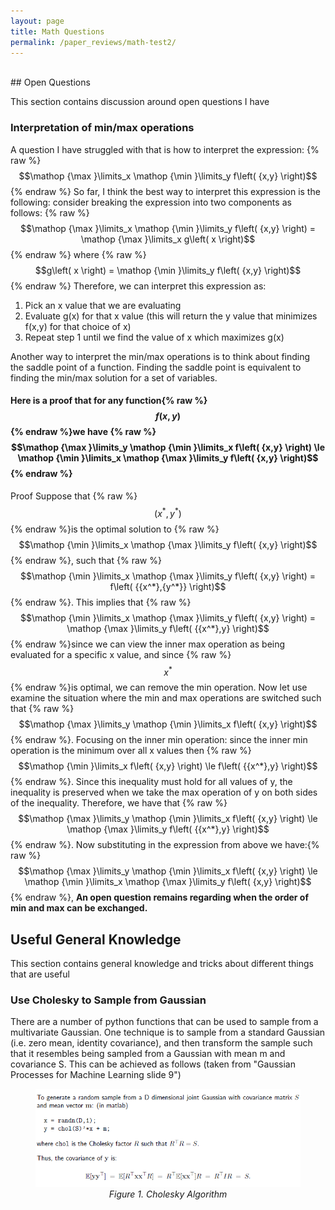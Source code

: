 ```yaml
---
layout: page
title: Math Questions
permalink: /paper_reviews/math-test2/
---
```

<br />
## Open Questions

This section contains discussion around open questions I have


### Interpretation of min/max operations

A question I have struggled with that is how to interpret the expression:
{% raw %} $$\mathop {\max }\limits_x \mathop {\min }\limits_y f\left( {x,y} \right)$$ {% endraw %}
So far, I think the best way to interpret this expression is the following: consider breaking the expression into two components as follows:
{% raw %} $$\mathop {\max }\limits_x \mathop {\min }\limits_y f\left( {x,y} \right) = \mathop {\max }\limits_x g\left( x \right)$$ {% endraw %} where {% raw %} $$g\left( x \right) = \mathop {\min }\limits_y f\left( {x,y} \right)$$ {% endraw %}
Therefore, we can interpret this expression as:
1. Pick an x value that we are evaluating
2. Evaluate g(x) for that x value (this will return the y value that minimizes f(x,y) for that choice of x)
3. Repeat step 1 until we find the value of x which maximizes g(x)

Another way to interpret the min/max operations is to think about finding the saddle point of a function. Finding the saddle point is equivalent to finding the min/max solution for a set of variables.



#### Here is a proof that for any function{% raw %} $$f\left( {x,y} \right)$$ {% endraw %}we have {% raw %} $$\mathop {\max }\limits_y \mathop {\min }\limits_x f\left( {x,y} \right) \le \mathop {\min }\limits_x \mathop {\max }\limits_y f\left( {x,y} \right)$$ {% endraw %} 

Proof
Suppose that {% raw %} $$\left( {{x^*},{y^*}} \right)$$ {% endraw %}is the optimal solution to {% raw %} $$\mathop {\min }\limits_x \mathop {\max }\limits_y f\left( {x,y} \right)$$ {% endraw %}, such that {% raw %} $$\mathop {\min }\limits_x \mathop {\max }\limits_y f\left( {x,y} \right) = f\left( {{x^*},{y^*}} \right)$$ {% endraw %}. This implies that {% raw %} $$\mathop {\min }\limits_x \mathop {\max }\limits_y f\left( {x,y} \right) = \mathop {\max }\limits_y f\left( {{x^*},y} \right)$$ {% endraw %}since we can view the inner max operation as being evaluated for a specific x value, and since {% raw %} $${x^*}$$ {% endraw %}is optimal, we can remove the min operation. 
Now let use examine the situation where the min and max operations are switched such that {% raw %} $$\mathop {\max }\limits_y \mathop {\min }\limits_x f\left( {x,y} \right)$$ {% endraw %}. Focusing on the inner min operation: since the inner min operation is the minimum over all x values then {% raw %} $$\mathop {\min }\limits_x f\left( {x,y} \right) \le f\left( {{x^*},y} \right)$$ {% endraw %}.  Since this inequality must hold for all values of y, the inequality is preserved when we take the max operation of y on both sides of the inequality. Therefore, we have that {% raw %} $$\mathop {\max }\limits_y \mathop {\min }\limits_x f\left( {x,y} \right) \le \mathop {\max }\limits_y f\left( {{x^*},y} \right)$$ {% endraw %}. Now substituting in the expression from above we have:{% raw %} $$\mathop {\max }\limits_y \mathop {\min }\limits_x f\left( {x,y} \right) \le \mathop {\min }\limits_x \mathop {\max }\limits_y f\left( {x,y} \right)$$ {% endraw %}, 
 **An open question remains regarding when the order of min and max can be exchanged.**


## Useful General Knowledge

This section contains general knowledge and tricks about different things that are useful



### Use Cholesky to Sample from Gaussian

There are a number of python functions that can be used to sample from a multivariate Gaussian. One technique is to sample from a standard Gaussian (i.e. zero mean, identity covariance), and then transform the sample such that it resembles being sampled from a Gaussian with mean m and covariance S. This can be achieved as follows (taken from "Gaussian Processes for Machine Learning slide 9")

<figure><center><img src="./assets/img/math-test2/image1.png" alt="Figure 1. Cholesky Algorithm" width="500"/> <figcaption> <em>Figure 1. Cholesky Algorithm </em> </figcaption> </center></figure>
 


